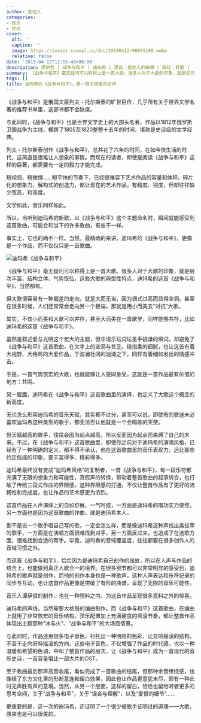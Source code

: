 ```yaml
---
author: 爱地人
categories:
- 音乐
- 评论
cover:
  alt: ''
  caption: ''
  image: https://images.soomal.cc/doc/20190412/00081169.webp
  relative: false
date: '2019-04-12T12:55:40+08:00'
description: 谭伊哲 | 战争与和平 | 迪玛希 | 源自：爱地人的微博 | 版权：转载 |  平均/总评分：00.00/0
summary: 《战争与和平》毫无疑问可以称得上是一首大歌。很多人对于大歌的印象，就是层次丰富、结构立体、气势恢弘，这些大歌的典型性特点，迪玛希的这首《战争与和平》，当然都有。但大歌很容易有一种偏差的走向，就是大而无当，因为调式过高而显得空洞……
tags: []
title: 迪玛希的《战争与和平》，是一首大而美的史诗
---
```


《战争与和平》是俄国文豪列夫・托尔斯泰的旷世巨作，几乎所有关于世界文学名著的推荐书单里，这部书都不会缺席。

与此同时，《战争与和平》也是世界文学史上的大部头名著，作品以1812年俄罗斯卫国战争为主线，横跨了1805至1820整整十五年的时间，堪称是史诗级的文学经典。

列夫・托尔斯泰创作《战争与和平》，总共花了六年的时间，在如今快生活的时代，这简直是很难让人想象的事情。而现在的读者，即使是阅读《战争与和平》这样的巨著，都需要有一定的毅力才能完成。

短视频、短微博……短平快的节奏下，已经很难容下艺术作品的容量和体积，碎片化的想象力、解构式的创造力，都让现在的艺术作品，有精度、锐度，但却往往缺少宽高，和高度。

文学如此，音乐同样如此。

所以，当听到迪玛希的新歌，以《战争与和平》这个主题命名时，瞬间就能感受到这首歌曲，可能会和当下的许多歌曲，有些不一样。

事实上，它也的确不一样。当然，最精确的来讲，迪玛希的《战争与和平》，更像是一个作品，而不仅仅只是一首歌曲。

![迪玛希《战争与和平》](https://images.soomal.cc/doc/20190412/00081169_01.webp)





《战争与和平》毫无疑问可以称得上是一首大歌。很多人对于大歌的印象，就是层次丰富、结构立体、气势恢弘，这些大歌的典型性特点，迪玛希的这首《战争与和平》，当然都有。

但大歌很容易有一种偏差的走向，就是大而无当，因为调式过高而显得空洞。甚至在很多时候，人们还常常会走向另一个极端，那就是用小而美去“对抗”大歌。

其实，不仅小而美和大歌可以并存，甚至大而美在一首歌里，同样能够共存，比如迪玛希的这首《战争与和平》。

虽然是叙述爱与光明这个宏大的主题，但华语乐坛词坛圣手姚谦的填词，却避免了《战争与和平》这首歌曲，在文字上的空洞与贫乏。绕指柔的细腻，也让这首有着大视野、大格局的大爱作品，于波澜壮阔的汹涌之下，同样有着细如发丝的情感冲击。

于是，一首气势恢宏的大歌，也就能够让人感同身受。这就是一首作品最有价值的地方：共鸣。

另一层面，迪玛希在《战争与和平》这首歌曲里的演绎，也定义了大歌这个概念的新高度。

无论怎么形容迪玛希的音乐天赋，其实都不过分，甚至可以说，即使有的歌迷未必喜欢迪玛希这种类型的歌手，都无法否认他就是一个会唱歌的天使。

但天赋越高的歌手，往往会因为起点越高，所以反而因为起点而束缚了自己的未来。不过，在《战争与和平》这首歌曲里，即使你之前对于迪玛希的演唱风格，已经有了一种明确的定义，都不得不承认，他在这首歌曲里的音乐表现力，远比那些约定俗成的印象，要丰富得多、精彩得多。

迪玛希最终没有变成“迪玛希风格”的复制者，一首《战争与和平》，每一段乐符都充满了无限的想象力和可能性，真假声的转换，带动着整首歌曲的起承转合，也打破了传统三段式作曲的界限感。这种界限感的打通，不仅让整首作品有了更好的流畅性和完成度，也让作品的艺术感更为浓烈。

这首作品在人声演绎上的自如舒展、一气呵成，一方面是迪玛希的唱功实力使然，另一方面也是因为这首歌曲的作曲，就是迪玛希本人。

倒不是说一个歌手唱自己写的歌，一定会怎么样，而是像迪玛希这种声线出类拔萃的歌手，一方面是在演唱方面很难找到对手，另一方面反过来，也造成了在选歌方面，很难找到合适的帮手。毕竟，迪玛希的音域覆盖度，往往都要在很多创作人的音域习惯之外。

而这首《战争与和平》，恰恰因为是迪玛希自己创作的缘故，所以在人声与作品的结合上，也能做到真正人歌合一的境界。在很多细节都可以非常明显的感受到，迪玛希的歌声就是创作，而他的创作本身也是一种歌声，这种人声表达和乐符纪录的同步与互动，也让这首作品更像是突破了有形的曲谱，呈现了无限的音乐可能性。

音乐人谭伊哲的制作，也在一种预料之内，为这首作品呈现很多意料之外的惊喜。

迪玛希的声线，当然需要大格局的编曲制作。而《战争与和平》这首歌曲，在编曲上就用了非常恢宏的音乐结构，弦乐配置加上充满硬度的摇滚节奏，都让整首作品体现出主题那种“冰与火”、“战争与和平”的大场面情景。

与此同时，作品还用很多电子音色，衬托出一种明亮的色彩，让交响摇滚的结构，不至于走向哥特摇滚的方向。这些电子音色，不仅增强了作品的时代感，也以一种温暖和希望的色调，中和了整首作品的层次，让《战争与和平》成为一首现代的音乐史诗，一首容量堪比一部大片的OST。

至于歌曲最后那声高音收尾，看似完成了一首歌曲的结尾，但那种余音缭绕感，也像极了东方文化里的形断意连和留白效果，因此也让作品更意犹未尽，颇有一种此时无声胜有声的意境。当然，从另一个层面，这样的留白，恰恰也留给听者更多的思考空间，关于“战争与和平”，关于“误会与理解”，以及“爱恨的细节”……

更重要的是，这一次的迪玛希，还证明了一个很少被歌手证明过的道理――大歌，原来也是可以很美的。​​​​